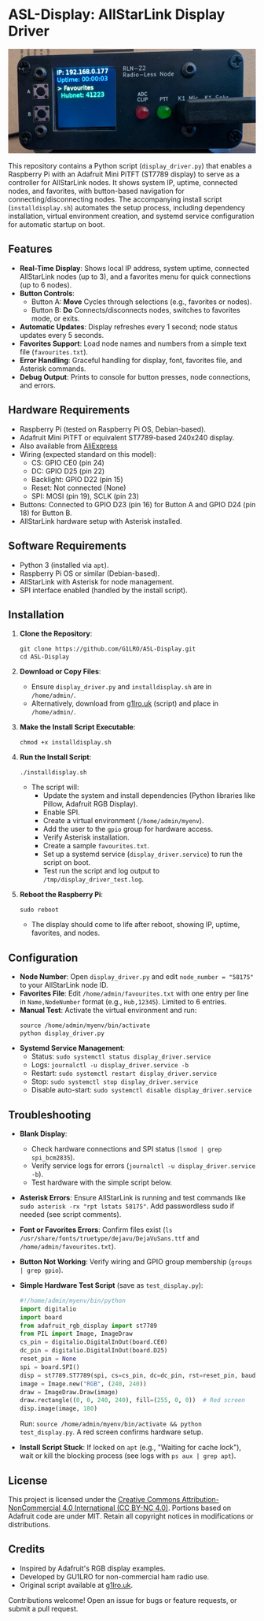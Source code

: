 # ASL-Display: AllStarLink Display Driver

![Display Example](https://raw.githubusercontent.com/G1LRO/ASL-Display/refs/heads/main/RLN-Z2.jpg) <!-- Replace with an actual screenshot of the display in action -->

This repository contains a Python script (`display_driver.py`) that enables a Raspberry Pi with an Adafruit Mini PiTFT (ST7789 display) to serve as a controller for AllStarLink nodes. It shows system IP, uptime, connected nodes, and favorites, with button-based navigation for connecting/disconnecting nodes. The accompanying install script (`installdisplay.sh`) automates the setup process, including dependency installation, virtual environment creation, and systemd service configuration for automatic startup on boot.

## Features
- **Real-Time Display**: Shows local IP address, system uptime, connected AllStarLink nodes (up to 3), and a favorites menu for quick connections (up to 6 nodes).
- **Button Controls**:
  - Button A: **Move** Cycles through selections (e.g., favorites or nodes).
  - Button B: **Do** Connects/disconnects nodes, switches to favorites mode, or exits.
- **Automatic Updates**: Display refreshes every 1 second; node status updates every 5 seconds.
- **Favorites Support**: Load node names and numbers from a simple text file (`favourites.txt`).
- **Error Handling**: Graceful handling for display, font, favorites file, and Asterisk commands.
- **Debug Output**: Prints to console for button presses, node connections, and errors.

## Hardware Requirements
- Raspberry Pi (tested on Raspberry Pi OS, Debian-based).
- Adafruit Mini PiTFT or equivalent ST7789-based 240x240 display.
- Also available from [AliExpress](https://www.aliexpress.com/item/1005001746881831.html)
- Wiring (expected standard on this model):
    - CS: GPIO CE0 (pin 24)
    - DC: GPIO D25 (pin 22)
    - Backlight: GPIO D22 (pin 15)
    - Reset: Not connected (None)
    - SPI: MOSI (pin 19), SCLK (pin 23)
- Buttons: Connected to GPIO D23 (pin 16) for Button A and GPIO D24 (pin 18) for Button B.
- AllStarLink hardware setup with Asterisk installed.

## Software Requirements
- Python 3 (installed via `apt`).
- Raspberry Pi OS or similar (Debian-based).
- AllStarLink with Asterisk for node management.
- SPI interface enabled (handled by the install script).

## Installation
1. **Clone the Repository**:
   ```
   git clone https://github.com/G1LRO/ASL-Display.git
   cd ASL-Display
   ```

2. **Download or Copy Files**:
   - Ensure `display_driver.py` and `installdisplay.sh` are in `/home/admin/`.
   - Alternatively, download from [g1lro.uk](https://g1lro.uk/display_driver.py) (script) and place in `/home/admin/`.

3. **Make the Install Script Executable**:
   ```
   chmod +x installdisplay.sh
   ```

4. **Run the Install Script**:
   ```
   ./installdisplay.sh
   ```
   - The script will:
     - Update the system and install dependencies (Python libraries like Pillow, Adafruit RGB Display).
     - Enable SPI.
     - Create a virtual environment (`/home/admin/myenv`).
     - Add the user to the `gpio` group for hardware access.
     - Verify Asterisk installation.
     - Create a sample `favourites.txt`.
     - Set up a systemd service (`display_driver.service`) to run the script on boot.
     - Test run the script and log output to `/tmp/display_driver_test.log`.

5. **Reboot the Raspberry Pi**:
   ```
   sudo reboot
   ```
   - The display should come to life after reboot, showing IP, uptime, favorites, and nodes.

## Configuration
- **Node Number**: Open `display_driver.py` and edit `node_number = "58175"` to your AllStarLink node ID.
- **Favorites File**: Edit `/home/admin/favourites.txt` with one entry per line in `Name,NodeNumber` format (e.g., `Hub,12345`). Limited to 6 entries.
- **Manual Test**: Activate the virtual environment and run:
  ```
  source /home/admin/myenv/bin/activate
  python display_driver.py
  ```
- **Systemd Service Management**:
  - Status: `sudo systemctl status display_driver.service`
  - Logs: `journalctl -u display_driver.service -b`
  - Restart: `sudo systemctl restart display_driver.service`
  - Stop: `sudo systemctl stop display_driver.service`
  - Disable auto-start: `sudo systemctl disable display_driver.service`

## Troubleshooting
- **Blank Display**: 
  - Check hardware connections and SPI status (`lsmod | grep spi_bcm2835`).
  - Verify service logs for errors (`journalctl -u display_driver.service -b`).
  - Test hardware with the simple script below.
- **Asterisk Errors**: Ensure AllStarLink is running and test commands like `sudo asterisk -rx "rpt lstats 58175"`. Add passwordless sudo if needed (see script comments).
- **Font or Favorites Errors**: Confirm files exist (`ls /usr/share/fonts/truetype/dejavu/DejaVuSans.ttf` and `/home/admin/favourites.txt`).
- **Button Not Working**: Verify wiring and GPIO group membership (`groups | grep gpio`).
- **Simple Hardware Test Script** (save as `test_display.py`):
  ```python
  #!/home/admin/myenv/bin/python
  import digitalio
  import board
  from adafruit_rgb_display import st7789
  from PIL import Image, ImageDraw
  cs_pin = digitalio.DigitalInOut(board.CE0)
  dc_pin = digitalio.DigitalInOut(board.D25)
  reset_pin = None
  spi = board.SPI()
  disp = st7789.ST7789(spi, cs=cs_pin, dc=dc_pin, rst=reset_pin, baudrate=24000000, width=240, height=240, x_offset=0, y_offset=80)
  image = Image.new("RGB", (240, 240))
  draw = ImageDraw.Draw(image)
  draw.rectangle((0, 0, 240, 240), fill=(255, 0, 0))  # Red screen
  disp.image(image, 180)
  ```
  Run: `source /home/admin/myenv/bin/activate && python test_display.py`. A red screen confirms hardware setup.

- **Install Script Stuck**: If locked on `apt` (e.g., "Waiting for cache lock"), wait or kill the blocking process (see logs with `ps aux | grep apt`).

## License
This project is licensed under the [Creative Commons Attribution-NonCommercial 4.0 International (CC BY-NC 4.0)](http://creativecommons.org/licenses/by-nc/4.0/). Portions based on Adafruit code are under MIT. Retain all copyright notices in modifications or distributions.

## Credits
- Inspired by Adafruit's RGB display examples.
- Developed by GU1LRO for non-commercial ham radio use.
- Original script available at [g1lro.uk](https://g1lro.uk).

Contributions welcome! Open an issue for bugs or feature requests, or submit a pull request.
